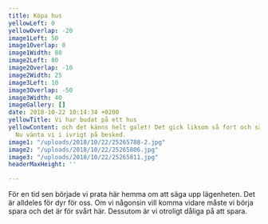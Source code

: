 ```yaml
---
title: Köpa hus
yellowLeft: 0
yellowOverlap: -20
image1Left: 50
image1Overlap: 0
image1Width: 80
image2Left: 80
image2Overlap: -10
image2Width: 25
image3Left: 10
image3Overlap: -50
image3Width: 40
imageGallery: []
date: 2018-10-22 10:14:34 +0200
yellowTitle: Vi har budat på ett hus
yellowContent: och det känns helt galet! Det gick liksom så fort och så var det gjort.
  Nu vänta vi i ivrigt på besked.
image1: "/uploads/2018/10/22/25265788-2.jpg"
image2: "/uploads/2018/10/22/25265806.jpg"
image3: "/uploads/2018/10/22/25265811.jpg"
headerMaxHeight: ''

---
```

För en tid sen började vi prata här hemma om att säga upp lägenheten. Det är alldeles för dyr för oss. Om vi någonsin vill komma vidare måste vi börja spara och det är för svårt här. Dessutom är vi otroligt dåliga på att spara.